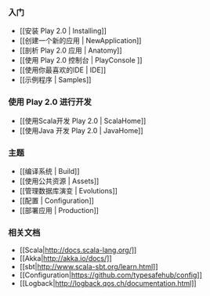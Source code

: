 ### 入门

- [[安装 Play 2.0 | Installing]]
- [[创建一个新的应用 | NewApplication]]
- [[剖析 Play 2.0 应用 | Anatomy]]
- [[使用 Play 2.0 控制台 | PlayConsole ]]
- [[使用你最喜欢的IDE | IDE]]
- [[示例程序 | Samples]]

### 使用 Play 2.0 进行开发

- [[使用Scala开发 Play 2.0 | ScalaHome]]
- [[使用Java 开发 Play 2.0 | JavaHome]]

### 主题

- [[编译系统 | Build]]
- [[使用公共资源 | Assets]]
- [[管理数据库演变 | Evolutions]]
- [[配置 | Configuration]]
- [[部署应用 | Production]]

### 相关文档

- [[Scala|http://docs.scala-lang.org/]]
- [[Akka|http://akka.io/docs/]]
- [[sbt|http://www.scala-sbt.org/learn.html]]
- [[Configuration|https://github.com/typesafehub/config]]
- [[Logback|http://logback.qos.ch/documentation.html]]

